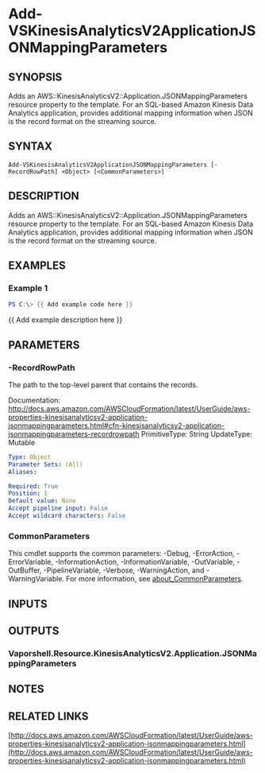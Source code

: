 # Add-VSKinesisAnalyticsV2ApplicationJSONMappingParameters

## SYNOPSIS
Adds an AWS::KinesisAnalyticsV2::Application.JSONMappingParameters resource property to the template.
For an SQL-based Amazon Kinesis Data Analytics application, provides additional mapping information when JSON is the record format on the streaming source.

## SYNTAX

```
Add-VSKinesisAnalyticsV2ApplicationJSONMappingParameters [-RecordRowPath] <Object> [<CommonParameters>]
```

## DESCRIPTION
Adds an AWS::KinesisAnalyticsV2::Application.JSONMappingParameters resource property to the template.
For an SQL-based Amazon Kinesis Data Analytics application, provides additional mapping information when JSON is the record format on the streaming source.

## EXAMPLES

### Example 1
```powershell
PS C:\> {{ Add example code here }}
```

{{ Add example description here }}

## PARAMETERS

### -RecordRowPath
The path to the top-level parent that contains the records.

Documentation: http://docs.aws.amazon.com/AWSCloudFormation/latest/UserGuide/aws-properties-kinesisanalyticsv2-application-jsonmappingparameters.html#cfn-kinesisanalyticsv2-application-jsonmappingparameters-recordrowpath
PrimitiveType: String
UpdateType: Mutable

```yaml
Type: Object
Parameter Sets: (All)
Aliases:

Required: True
Position: 1
Default value: None
Accept pipeline input: False
Accept wildcard characters: False
```

### CommonParameters
This cmdlet supports the common parameters: -Debug, -ErrorAction, -ErrorVariable, -InformationAction, -InformationVariable, -OutVariable, -OutBuffer, -PipelineVariable, -Verbose, -WarningAction, and -WarningVariable. For more information, see [about_CommonParameters](http://go.microsoft.com/fwlink/?LinkID=113216).

## INPUTS

## OUTPUTS

### Vaporshell.Resource.KinesisAnalyticsV2.Application.JSONMappingParameters
## NOTES

## RELATED LINKS

[http://docs.aws.amazon.com/AWSCloudFormation/latest/UserGuide/aws-properties-kinesisanalyticsv2-application-jsonmappingparameters.html](http://docs.aws.amazon.com/AWSCloudFormation/latest/UserGuide/aws-properties-kinesisanalyticsv2-application-jsonmappingparameters.html)

